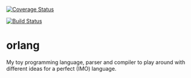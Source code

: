 [![Coverage Status](https://coveralls.io/repos/github/orktes/orlang/badge.svg?branch=master)](https://coveralls.io/github/orktes/orlang?branch=master)

[![Build Status](https://travis-ci.org/orktes/orlang.svg?branch=master)](https://travis-ci.org/orktes/orlang)

# orlang
My toy programming language, parser and compiler to play around with different ideas for a perfect (IMO) language.
